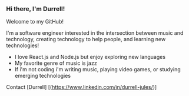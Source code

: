 ### Hi there, I'm Durrell!

Welcome to my GitHub! 

I'm a software engineer interested in the intersection between music and technology, creating technology to help people, and learning new technologies!

- I love React.js and Node.js but enjoy exploring new languages
- My favorite genre of music is jazz
- If i'm not coding i'm writing music, playing video games, or studying emerging technologies


Contact [Durrell] [(https://www.linkedin.com/in/durrell-jules/)]
